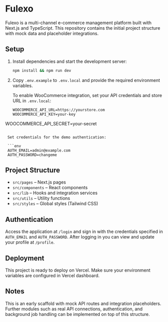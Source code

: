 # Fulexo

Fulexo is a multi-channel e-commerce management platform built with Next.js and TypeScript. This repository contains the initial project structure with mock data and placeholder integrations.

## Setup

1. Install dependencies and start the development server:
   ```bash
   npm install && npm run dev
   ```

2. Copy `.env.example` to `.env.local` and provide the required environment variables.

   To enable WooCommerce integration, set your API credentials and store URL in `.env.local`:

   ```env
   WOOCOMMERCE_API_URL=https://yourstore.com
   WOOCOMMERCE_API_KEY=your-key
  WOOCOMMERCE_API_SECRET=your-secret
  ```

   Set credentials for the demo authentication:

   ```env
   AUTH_EMAIL=admin@example.com
   AUTH_PASSWORD=changeme
   ```

## Project Structure

- `src/pages` – Next.js pages
- `src/components` – React components
- `src/lib` – Hooks and integration services
- `src/utils` – Utility functions
- `src/styles` – Global styles (Tailwind CSS)

## Authentication

Access the application at `/login` and sign in with the credentials specified in `AUTH_EMAIL` and `AUTH_PASSWORD`. After logging in you can view and update your profile at `/profile`.

## Deployment

This project is ready to deploy on Vercel. Make sure your environment variables are configured in Vercel dashboard.

## Notes

This is an early scaffold with mock API routes and integration placeholders. Further modules such as real API connections, authentication, and background job handling can be implemented on top of this structure.
